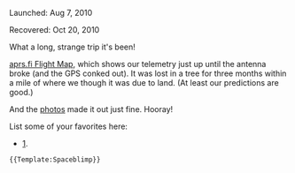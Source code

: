 Launched: Aug 7, 2010

Recovered: Oct 20, 2010

What a long, strange trip it's been!

[aprs.fi Flight
Map](http://aprs.fi/?call=w3hac-11&dt=1281139200&mt=roadmap&z=11&timerange=3600),
which shows our telemetry just up until the antenna broke (and the GPS
conked out). It was lost in a tree for three months within a mile of
where we though it was due to land. (At least our predictions are good.)

And the [photos](http://ofdc.org/sb/) made it out just fine. Hooray!

List some of your favorites here:

-   [1](http://ofdc.org/sb/IMG_5677.JPG).

```{=mediawiki}
{{Template:Spaceblimp}}
```
